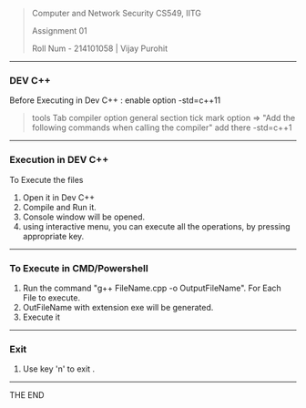 > Computer and Network Security CS549, IITG 
>
> Assignment 01 
>
> Roll Num - 214101058 | Vijay Purohit
----------------------------------------------------
### DEV C++

Before Executing in Dev C++ : enable option -std=c++11
>tools Tab
>compiler option
>general section
> tick mark option => "Add the following commands when calling the compiler"
> add there -std=c++1
--------------------------------------------------------
### Execution in DEV C++

To Execute the files
1. Open it in Dev C++
2. Compile and Run it.
3. Console window will be opened.
4. using interactive menu, you can execute all the operations, by pressing appropriate key.

--------------------------------------------------------
### To Execute in CMD/Powershell
1. Run the command "g++ FileName.cpp -o OutputFileName". For Each File to execute.
2. OutFileName with extension exe will be generated.
3. Execute it

----------------------------------
### Exit

1. Use key 'n' to exit .
-----------------
THE END
